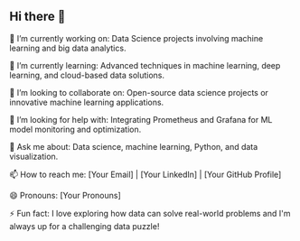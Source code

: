## Hi there 👋
🔭 I’m currently working on: Data Science projects involving machine learning and big data analytics.

🌱 I’m currently learning: Advanced techniques in machine learning, deep learning, and cloud-based data solutions.

👯 I’m looking to collaborate on: Open-source data science projects or innovative machine learning applications.

🤔 I’m looking for help with: Integrating Prometheus and Grafana for ML model monitoring and optimization.

💬 Ask me about: Data science, machine learning, Python, and data visualization.

📫 How to reach me: [Your Email] | [Your LinkedIn] | [Your GitHub Profile]

😄 Pronouns: [Your Pronouns]

⚡ Fun fact: I love exploring how data can solve real-world problems and I'm always up for a challenging data puzzle!

<!--
**EL-FENAOUY/EL-FENAOUY** is a ✨ _special_ ✨ repository because its `README.md` (this file) appears on your GitHub profile.

Here are some ideas to get you started:

- 🔭 I’m currently working on ...
- 🌱 I’m currently learning ...
- 👯 I’m looking to collaborate on ...
- 🤔 I’m looking for help with ...
- 💬 Ask me about ...
- 📫 How to reach me: ...
- 😄 Pronouns: ...
- ⚡ Fun fact: ...
-->
